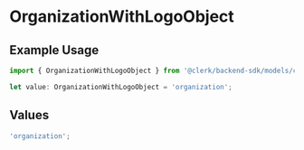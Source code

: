 # OrganizationWithLogoObject

## Example Usage

```typescript
import { OrganizationWithLogoObject } from '@clerk/backend-sdk/models/components';

let value: OrganizationWithLogoObject = 'organization';
```

## Values

```typescript
'organization';
```
